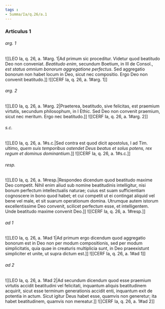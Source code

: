 ```yaml
---
tags : 
- Summa/Ia/q.26/a.1
---
```


### Articulus 1

###### arg. 1
![[LEO Ia, q. 26, a. 1#arg. 1|Ad primum sic proceditur. Videtur quod beatitudo Deo non conveniat. *Beatitudo enim*, secundum Boetium, in III de Consol., *est status omnium bonorum aggregatione perfectus*. Sed aggregatio bonorum non habet locum in Deo, sicut nec compositio. Ergo Deo non convenit beatitudo.]]
![[CERF Ia, q. 26, a. 1#arg. 1]]

###### arg. 2
![[LEO Ia, q. 26, a. 1#arg. 2|Praeterea, beatitudo, sive felicitas, est praemium virtutis, secundum philosophum, in I Ethic. Sed Deo non convenit praemium, sicut nec meritum. Ergo nec beatitudo.]]
![[CERF Ia, q. 26, a. 1#arg. 2]]

###### s.c.
![[LEO Ia, q. 26, a. 1#s.c.|Sed contra est quod dicit apostolus, I ad Tim. ultimo, *quem suis temporibus ostendet Deus beatus et solus potens, rex regum et dominus dominantium*.]]
![[CERF Ia, q. 26, a. 1#s.c.]]

###### resp.
![[LEO Ia, q. 26, a. 1#resp.|Respondeo dicendum quod beatitudo maxime Deo competit. Nihil enim aliud sub nomine beatitudinis intelligitur, nisi bonum perfectum intellectualis naturae; cuius est suam sufficientiam cognoscere in bono quod habet; et cui competit ut ei contingat aliquid vel bene vel male, et sit suarum operationum domina. Utrumque autem istorum excellentissime Deo convenit, scilicet perfectum esse, et intelligentem. Unde beatitudo maxime convenit Deo.]]
![[CERF Ia, q. 26, a. 1#resp.]]

###### ad 1
![[LEO Ia, q. 26, a. 1#ad 1|Ad primum ergo dicendum quod aggregatio bonorum est in Deo non per modum compositionis, sed per modum simplicitatis, quia quae in creaturis multiplicia sunt, in Deo praeexistunt simpliciter et unite, ut supra dictum est.]]
![[CERF Ia, q. 26, a. 1#ad 1]]

###### ad 2
![[LEO Ia, q. 26, a. 1#ad 2|Ad secundum dicendum quod esse praemium virtutis accidit beatitudini vel felicitati, inquantum aliquis beatitudinem acquirit, sicut esse terminum generationis accidit enti, inquantum exit de potentia in actum. Sicut igitur Deus habet esse, quamvis non generetur; ita habet beatitudinem, quamvis non mereatur.]]
![[CERF Ia, q. 26, a. 1#ad 2]]


